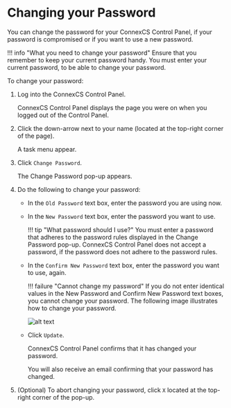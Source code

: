 # Changing your Password

You can change the password for your ConnexCS Control Panel, if your password is compromised or if you want to use a new password.

!!! info "What you need to change your password" 
    Ensure that you remember to keep your current password handy. You must enter your current password, to be able to change your password.

To change your password:

1.  Log into the ConnexCS Control Panel.
    
    ConnexCS Control Panel displays the page you were on when you logged out of the Control Panel.
    
2.  Click the down-arrow next to your name (located at the top-right corner of the page).
    
    A task menu appear.
    
3.  Click `Change Password`.
    
    The Change Password pop-up appears.
    
4.  Do the following to change your password:

     *  In the `Old Password` text box, enter the password you are using now.
     
     *  In the `New Password` text box, enter the password you want to use.
        
        !!! tip "What password should I use?" 
            You must enter a password that adheres to the password rules displayed in the Change Password pop-up. ConnexCS Control Panel does not accept a password, if the password does not adhere to the password rules.
     
     *  In the `Confirm New Password` text box, enter the password you want to use, again.
        
        !!! failure "Cannot change my password" 
            If you do not enter identical values in the New Password and Confirm New Password text boxes, you cannot change your password. 
         The following image illustrates how to change your password.
         
         ![alt text][change-your-password]
               
     *  Click `Update`.
        
        ConnexCS Control Panel confirms that it has changed your password.
        
        You will also receive an email confirming that your password has changed. 
        
5.  (Optional) To abort changing your password, click `X` located at the top-right corner of the pop-up.

[change-your-password]: /misc/img/change-your-password.jpg "change-your-password"

